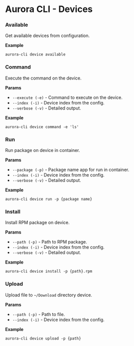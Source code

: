 # Aurora CLI - Devices

### Available

Get available devices from configuration.

**Example**

```shell
aurora-cli device available
```

### Command

Execute the command on the device.

**Params**

* `--execute (-e)` - Command to execute on the device.
* `--index (-i)` - Device index from the config.
* `--verbose (-v)` - Detailed output.

**Example**

```shell
aurora-cli device command -e 'ls'
```

### Run

Run package on device in container.

**Params**

* `--package (-p)` - Package name app for run in container.
* `--index (-i)` - Device index from the config.
* `--verbose (-v)` - Detailed output.

**Example**

```shell
aurora-cli device run -p {package name}
```

### Install

Install RPM package on device.

**Params**

* `--path (-p)` - Path to RPM package.
* `--index (-i)` - Device index from the config.
* `--verbose (-v)` - Detailed output.

**Example**

```shell
aurora-cli device install -p {path}.rpm
```

### Upload

Upload file to `~/Download` directory device.

**Params**

* `--path (-p)` - Path to file.
* `--index (-i)` - Device index from the config.

**Example**

```shell
aurora-cli device upload -p {path}
```



